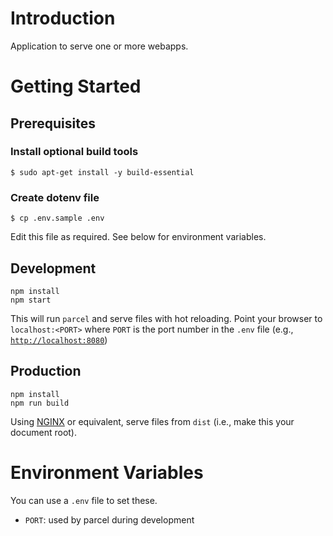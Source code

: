 # Introduction

Application to serve one or more webapps.

# Getting Started

## Prerequisites

### Install optional build tools

    $ sudo apt-get install -y build-essential

### Create dotenv file

    $ cp .env.sample .env

Edit this file as required. See below for environment variables.

## Development

    npm install
    npm start

This will run `parcel` and serve files with hot reloading. Point your browser to `localhost:<PORT>` where `PORT` is the port number in the `.env` file (e.g., [`http://localhost:8080`](http://localhost:8080))

## Production

    npm install
    npm run build

Using [NGINX](https://www.nginx.com/) or equivalent, serve files from `dist` (i.e., make this your document root).

# Environment Variables

You can use a `.env` file to set these.

- `PORT`: used by parcel during development
